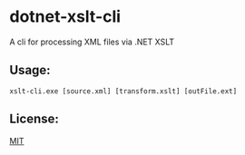 # dotnet-xslt-cli
A cli for processing XML files via .NET XSLT

## Usage:
```
xslt-cli.exe [source.xml] [transform.xslt] [outFile.ext]
```

## License:
[MIT](LICENSE)
